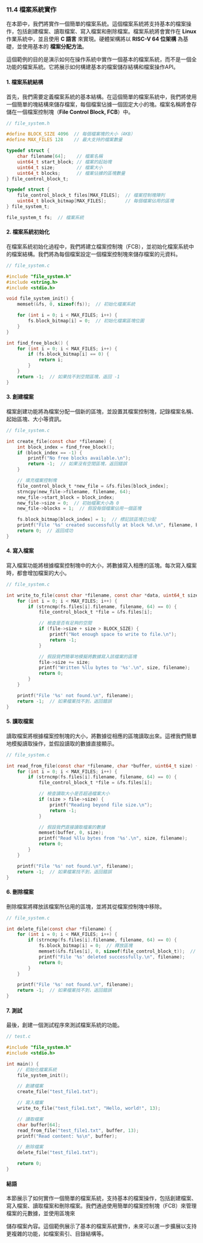 ### 11.4 檔案系統實作

在本節中，我們將實作一個簡單的檔案系統。這個檔案系統將支持基本的檔案操作，包括創建檔案、讀取檔案、寫入檔案和刪除檔案。檔案系統將會實作在 **Linux** 作業系統中，並且使用 **C 語言** 來實現。硬體架構將以 **RISC-V 64 位架構** 為基礎，並使用基本的 **檔案分配方法**。

這個範例的目的是演示如何在操作系統中實作一個基本的檔案系統，而不是一個全功能的檔案系統。它將展示如何構建基本的檔案儲存結構和檔案操作API。

#### 1. 檔案系統結構

首先，我們需要定義檔案系統的基本結構。在這個簡單的檔案系統中，我們將使用一個簡單的塊結構來儲存檔案，每個檔案佔據一個固定大小的塊。檔案名稱將會存儲在一個檔案控制塊（**File Control Block, FCB**）中。

```c
// file_system.h

#define BLOCK_SIZE 4096  // 每個檔案塊的大小（4KB）
#define MAX_FILES 128    // 最大支持的檔案數量

typedef struct {
    char filename[64];    // 檔案名稱
    uint64_t start_block; // 檔案的起始塊
    uint64_t size;        // 檔案大小
    uint64_t blocks;      // 檔案佔據的區塊數量
} file_control_block_t;

typedef struct {
    file_control_block_t files[MAX_FILES];  // 檔案控制塊陣列
    uint64_t block_bitmap[MAX_FILES];       // 每個檔案佔用的區塊
} file_system_t;

file_system_t fs;  // 檔案系統
```

#### 2. 檔案系統初始化

在檔案系統初始化過程中，我們將建立檔案控制塊（FCB），並初始化檔案系統中的檔案結構。我們將為每個檔案設定一個檔案控制塊來儲存檔案的元資料。

```c
// file_system.c

#include "file_system.h"
#include <string.h>
#include <stdio.h>

void file_system_init() {
    memset(&fs, 0, sizeof(fs));  // 初始化檔案系統

    for (int i = 0; i < MAX_FILES; i++) {
        fs.block_bitmap[i] = 0;  // 初始化檔案區塊位圖
    }
}

int find_free_block() {
    for (int i = 0; i < MAX_FILES; i++) {
        if (fs.block_bitmap[i] == 0) {
            return i;
        }
    }
    return -1;  // 如果找不到空閒區塊，返回 -1
}
```

#### 3. 創建檔案

檔案創建功能將為檔案分配一個新的區塊，並設置其檔案控制塊，記錄檔案名稱、起始區塊、大小等資訊。

```c
// file_system.c

int create_file(const char *filename) {
    int block_index = find_free_block();
    if (block_index == -1) {
        printf("No free blocks available.\n");
        return -1;  // 如果沒有空閒區塊，返回錯誤
    }

    // 填充檔案控制塊
    file_control_block_t *new_file = &fs.files[block_index];
    strncpy(new_file->filename, filename, 64);
    new_file->start_block = block_index;
    new_file->size = 0;  // 初始檔案大小為 0
    new_file->blocks = 1;  // 假設每個檔案佔用一個區塊

    fs.block_bitmap[block_index] = 1;  // 標記該區塊已分配
    printf("File '%s' created successfully at block %d.\n", filename, block_index);
    return 0;  // 返回成功
}
```

#### 4. 寫入檔案

寫入檔案功能將根據檔案控制塊中的大小，將數據寫入相應的區塊。每次寫入檔案時，都會增加檔案的大小。

```c
// file_system.c

int write_to_file(const char *filename, const char *data, uint64_t size) {
    for (int i = 0; i < MAX_FILES; i++) {
        if (strncmp(fs.files[i].filename, filename, 64) == 0) {
            file_control_block_t *file = &fs.files[i];

            // 檢查是否有足夠的空間
            if (file->size + size > BLOCK_SIZE) {
                printf("Not enough space to write to file.\n");
                return -1;
            }

            // 假設我們簡單地模擬將數據寫入該檔案的區塊
            file->size += size;
            printf("Written %llu bytes to '%s'.\n", size, filename);
            return 0;
        }
    }

    printf("File '%s' not found.\n", filename);
    return -1;  // 如果檔案找不到，返回錯誤
}
```

#### 5. 讀取檔案

讀取檔案將根據檔案控制塊的大小，將數據從相應的區塊讀取出來。這裡我們簡單地模擬讀取操作，並假設讀取的數據直接顯示。

```c
// file_system.c

int read_from_file(const char *filename, char *buffer, uint64_t size) {
    for (int i = 0; i < MAX_FILES; i++) {
        if (strncmp(fs.files[i].filename, filename, 64) == 0) {
            file_control_block_t *file = &fs.files[i];

            // 檢查讀取大小是否超過檔案大小
            if (size > file->size) {
                printf("Reading beyond file size.\n");
                return -1;
            }

            // 假設我們直接讀取檔案的數據
            memset(buffer, 0, size);
            printf("Read %llu bytes from '%s'.\n", size, filename);
            return 0;
        }
    }

    printf("File '%s' not found.\n", filename);
    return -1;  // 如果檔案找不到，返回錯誤
}
```

#### 6. 刪除檔案

刪除檔案將釋放該檔案所佔用的區塊，並將其從檔案控制塊中移除。

```c
// file_system.c

int delete_file(const char *filename) {
    for (int i = 0; i < MAX_FILES; i++) {
        if (strncmp(fs.files[i].filename, filename, 64) == 0) {
            fs.block_bitmap[i] = 0;  // 釋放區塊
            memset(&fs.files[i], 0, sizeof(file_control_block_t));  // 清除檔案控制塊
            printf("File '%s' deleted successfully.\n", filename);
            return 0;
        }
    }

    printf("File '%s' not found.\n", filename);
    return -1;  // 如果檔案找不到，返回錯誤
}
```

#### 7. 測試

最後，創建一個測試程序來測試檔案系統的功能。

```c
// test.c

#include "file_system.h"
#include <stdio.h>

int main() {
    // 初始化檔案系統
    file_system_init();

    // 創建檔案
    create_file("test_file1.txt");

    // 寫入檔案
    write_to_file("test_file1.txt", "Hello, world!", 13);

    // 讀取檔案
    char buffer[64];
    read_from_file("test_file1.txt", buffer, 13);
    printf("Read content: %s\n", buffer);

    // 刪除檔案
    delete_file("test_file1.txt");

    return 0;
}
```

#### 結語

本節展示了如何實作一個簡單的檔案系統，支持基本的檔案操作，包括創建檔案、寫入檔案、讀取檔案和刪除檔案。我們通過使用簡單的檔案控制塊（FCB）來管理檔案的元數據，並使用區塊來

儲存檔案內容。這個範例展示了基本的檔案系統實作，未來可以進一步擴展以支持更複雜的功能，如檔案索引、目錄結構等。